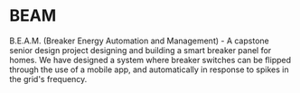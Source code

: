 # BEAM
B.E.A.M. (Breaker Energy Automation and Management) - A capstone senior design project designing and building a smart breaker panel for homes. We have designed a system where breaker switches can be flipped through the use of a mobile app, and automatically in response to spikes in the grid's frequency.
